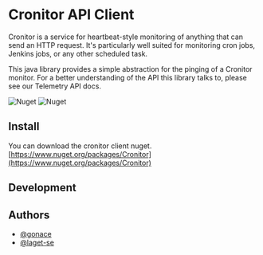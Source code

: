 ﻿# Cronitor API Client
Cronitor is a service for heartbeat-style monitoring of anything that can send an HTTP request. It's particularly well suited for monitoring cron jobs, Jenkins jobs, or any other scheduled task.

This java library provides a simple abstraction for the pinging of a Cronitor monitor. For a better understanding of the API this library talks to, please see our Telemetry API docs.

![Nuget](https://img.shields.io/nuget/v/Cronitor)
![Nuget](https://img.shields.io/nuget/dt/Cronitor)

## Install
You can download the cronitor client nuget.
[https://www.nuget.org/packages/Cronitor](https://www.nuget.org/packages/Cronitor)

## Development


## Authors
- [@gonace](https://github.com/gonace)
- [@laget-se](https://github.com/laget-se)
